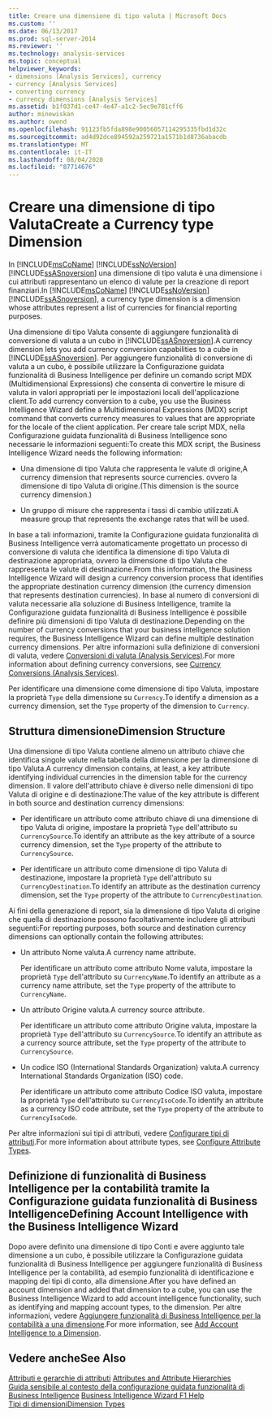 ```yaml
---
title: Creare una dimensione di tipo valuta | Microsoft Docs
ms.custom: ''
ms.date: 06/13/2017
ms.prod: sql-server-2014
ms.reviewer: ''
ms.technology: analysis-services
ms.topic: conceptual
helpviewer_keywords:
- dimensions [Analysis Services], currency
- currency [Analysis Services]
- converting currency
- currency dimensions [Analysis Services]
ms.assetid: b1f037d1-ce47-4e47-a1c2-5ec9e781cff6
author: minewiskan
ms.author: owend
ms.openlocfilehash: 91123fb5fda898e90056057114295335fbd1d32c
ms.sourcegitcommit: ad4d92dce894592a259721a1571b1d8736abacdb
ms.translationtype: MT
ms.contentlocale: it-IT
ms.lasthandoff: 08/04/2020
ms.locfileid: "87714676"
---
```

# <a name="create-a-currency-type-dimension"></a><span data-ttu-id="36fba-102">Creare una dimensione di tipo Valuta</span><span class="sxs-lookup"><span data-stu-id="36fba-102">Create a Currency type Dimension</span></span>
  <span data-ttu-id="36fba-103">In [!INCLUDE[msCoName](../../includes/msconame-md.md)] [!INCLUDE[ssNoVersion](../../includes/ssnoversion-md.md)] [!INCLUDE[ssASnoversion](../../includes/ssasnoversion-md.md)] una dimensione di tipo valuta è una dimensione i cui attributi rappresentano un elenco di valute per la creazione di report finanziari.</span><span class="sxs-lookup"><span data-stu-id="36fba-103">In [!INCLUDE[msCoName](../../includes/msconame-md.md)] [!INCLUDE[ssNoVersion](../../includes/ssnoversion-md.md)] [!INCLUDE[ssASnoversion](../../includes/ssasnoversion-md.md)], a currency type dimension is a dimension whose attributes represent a list of currencies for financial reporting purposes.</span></span>  
  
 <span data-ttu-id="36fba-104">Una dimensione di tipo Valuta consente di aggiungere funzionalità di conversione di valuta a un cubo in [!INCLUDE[ssASnoversion](../../includes/ssasnoversion-md.md)].</span><span class="sxs-lookup"><span data-stu-id="36fba-104">A currency dimension lets you add currency conversion capabilities to a cube in [!INCLUDE[ssASnoversion](../../includes/ssasnoversion-md.md)].</span></span> <span data-ttu-id="36fba-105">Per aggiungere funzionalità di conversione di valuta a un cubo, è possibile utilizzare la Configurazione guidata funzionalità di Business Intelligence per definire un comando script MDX (Multidimensional Expressions) che consenta di convertire le misure di valuta in valori appropriati per le impostazioni locali dell'applicazione client.</span><span class="sxs-lookup"><span data-stu-id="36fba-105">To add currency conversion to a cube, you use the Business Intelligence Wizard define a Multidimensional Expressions (MDX) script command that converts currency measures to values that are appropriate for the locale of the client application.</span></span> <span data-ttu-id="36fba-106">Per creare tale script MDX, nella Configurazione guidata funzionalità di Business Intelligence sono necessarie le informazioni seguenti:</span><span class="sxs-lookup"><span data-stu-id="36fba-106">To create this MDX script, the Business Intelligence Wizard needs the following information:</span></span>  
  
-   <span data-ttu-id="36fba-107">Una dimensione di tipo Valuta che rappresenta le valute di origine,</span><span class="sxs-lookup"><span data-stu-id="36fba-107">A currency dimension that represents source currencies.</span></span> <span data-ttu-id="36fba-108">ovvero la dimensione di tipo Valuta di origine.</span><span class="sxs-lookup"><span data-stu-id="36fba-108">(This dimension is the source currency dimension.)</span></span>  
  
-   <span data-ttu-id="36fba-109">Un gruppo di misure che rappresenta i tassi di cambio utilizzati.</span><span class="sxs-lookup"><span data-stu-id="36fba-109">A measure group that represents the exchange rates that will be used.</span></span>  
  
 <span data-ttu-id="36fba-110">In base a tali informazioni, tramite la Configurazione guidata funzionalità di Business Intelligence verrà automaticamente progettato un processo di conversione di valuta che identifica la dimensione di tipo Valuta di destinazione appropriata, ovvero la dimensione di tipo Valuta che rappresenta le valute di destinazione.</span><span class="sxs-lookup"><span data-stu-id="36fba-110">From this information, the Business Intelligence Wizard will design a currency conversion process that identifies the appropriate destination currency dimension (the currency dimension that represents destination currencies).</span></span> <span data-ttu-id="36fba-111">In base al numero di conversioni di valuta necessarie alla soluzione di Business Intelligence, tramite la Configurazione guidata funzionalità di Business Intelligence è possibile definire più dimensioni di tipo Valuta di destinazione.</span><span class="sxs-lookup"><span data-stu-id="36fba-111">Depending on the number of currency conversions that your business intelligence solution requires, the Business Intelligence Wizard can define multiple destination currency dimensions.</span></span> <span data-ttu-id="36fba-112">Per altre informazioni sulla definizione di conversioni di valuta, vedere [Conversioni di valuta &#40;Analysis Services&#41;](../currency-conversions-analysis-services.md).</span><span class="sxs-lookup"><span data-stu-id="36fba-112">For more information about defining currency conversions, see [Currency Conversions &#40;Analysis Services&#41;](../currency-conversions-analysis-services.md).</span></span>  
  
 <span data-ttu-id="36fba-113">Per identificare una dimensione come dimensione di tipo Valuta, impostare la proprietà `Type` della dimensione su `Currency`.</span><span class="sxs-lookup"><span data-stu-id="36fba-113">To identify a dimension as a currency dimension, set the `Type` property of the dimension to `Currency`.</span></span>  
  
## <a name="dimension-structure"></a><span data-ttu-id="36fba-114">Struttura dimensione</span><span class="sxs-lookup"><span data-stu-id="36fba-114">Dimension Structure</span></span>  
 <span data-ttu-id="36fba-115">Una dimensione di tipo Valuta contiene almeno un attributo chiave che identifica singole valute nella tabella della dimensione per la dimensione di tipo Valuta.</span><span class="sxs-lookup"><span data-stu-id="36fba-115">A currency dimension contains, at least, a key attribute identifying individual currencies in the dimension table for the currency dimension.</span></span> <span data-ttu-id="36fba-116">Il valore dell'attributo chiave è diverso nelle dimensioni di tipo Valuta di origine e di destinazione:</span><span class="sxs-lookup"><span data-stu-id="36fba-116">The value of the key attribute is different in both source and destination currency dimensions:</span></span>  
  
-   <span data-ttu-id="36fba-117">Per identificare un attributo come attributo chiave di una dimensione di tipo Valuta di origine, impostare la proprietà `Type` dell'attributo su `CurrencySource`.</span><span class="sxs-lookup"><span data-stu-id="36fba-117">To identify an attribute as the key attribute of a source currency dimension, set the `Type` property of the attribute to `CurrencySource`.</span></span>  
  
-   <span data-ttu-id="36fba-118">Per identificare un attributo come dimensione di tipo Valuta di destinazione, impostare la proprietà `Type` dell'attributo su `CurrencyDestination`.</span><span class="sxs-lookup"><span data-stu-id="36fba-118">To identify an attribute as the destination currency dimension, set the `Type` property of the attribute to `CurrencyDestination`.</span></span>  
  
 <span data-ttu-id="36fba-119">Ai fini della generazione di report, sia la dimensione di tipo Valuta di origine che quella di destinazione possono facoltativamente includere gli attributi seguenti:</span><span class="sxs-lookup"><span data-stu-id="36fba-119">For reporting purposes, both source and destination currency dimensions can optionally contain the following attributes:</span></span>  
  
-   <span data-ttu-id="36fba-120">Un attributo Nome valuta.</span><span class="sxs-lookup"><span data-stu-id="36fba-120">A currency name attribute.</span></span>  
  
     <span data-ttu-id="36fba-121">Per identificare un attributo come attributo Nome valuta, impostare la proprietà `Type` dell'attributo su `CurrencyName`.</span><span class="sxs-lookup"><span data-stu-id="36fba-121">To identify an attribute as a currency name attribute, set the `Type` property of the attribute to `CurrencyName`.</span></span>  
  
-   <span data-ttu-id="36fba-122">Un attributo Origine valuta.</span><span class="sxs-lookup"><span data-stu-id="36fba-122">A currency source attribute.</span></span>  
  
     <span data-ttu-id="36fba-123">Per identificare un attributo come attributo Origine valuta, impostare la proprietà `Type` dell'attributo su `CurrencySource`.</span><span class="sxs-lookup"><span data-stu-id="36fba-123">To identify an attribute as a currency source attribute, set the `Type` property of the attribute to `CurrencySource`.</span></span>  
  
-   <span data-ttu-id="36fba-124">Un codice ISO (International Standards Organization) valuta.</span><span class="sxs-lookup"><span data-stu-id="36fba-124">A currency International Standards Organization (ISO) code.</span></span>  
  
     <span data-ttu-id="36fba-125">Per identificare un attributo come attributo Codice ISO valuta, impostare la proprietà `Type` dell'attributo su `CurrencyIsoCode`.</span><span class="sxs-lookup"><span data-stu-id="36fba-125">To identify an attribute as a currency ISO code attribute, set the `Type` property of the attribute to `CurrencyIsoCode`.</span></span>  
  
 <span data-ttu-id="36fba-126">Per altre informazioni sui tipi di attributi, vedere [Configurare tipi di attributi](attribute-properties-configure-attribute-types.md).</span><span class="sxs-lookup"><span data-stu-id="36fba-126">For more information about attribute types, see [Configure Attribute Types](attribute-properties-configure-attribute-types.md).</span></span>  
  
## <a name="defining-account-intelligence-with-the-business-intelligence-wizard"></a><span data-ttu-id="36fba-127">Definizione di funzionalità di Business Intelligence per la contabilità tramite la Configurazione guidata funzionalità di Business Intelligence</span><span class="sxs-lookup"><span data-stu-id="36fba-127">Defining Account Intelligence with the Business Intelligence Wizard</span></span>  
 <span data-ttu-id="36fba-128">Dopo avere definito una dimensione di tipo Conti e avere aggiunto tale dimensione a un cubo, è possibile utilizzare la Configurazione guidata funzionalità di Business Intelligence per aggiungere funzionalità di Business Intelligence per la contabilità, ad esempio funzionalità di identificazione e mapping dei tipi di conto, alla dimensione.</span><span class="sxs-lookup"><span data-stu-id="36fba-128">After you have defined an account dimension and added that dimension to a cube, you can use the Business Intelligence Wizard to add account intelligence functionality, such as identifying and mapping account types, to the dimension.</span></span> <span data-ttu-id="36fba-129">Per altre informazioni, vedere [Aggiungere funzionalità di Business Intelligence per la contabilità a una dimensione](bi-wizard-add-account-intelligence-to-a-dimension.md).</span><span class="sxs-lookup"><span data-stu-id="36fba-129">For more information, see [Add Account Intelligence to a Dimension](bi-wizard-add-account-intelligence-to-a-dimension.md).</span></span>  
  
## <a name="see-also"></a><span data-ttu-id="36fba-130">Vedere anche</span><span class="sxs-lookup"><span data-stu-id="36fba-130">See Also</span></span>  
 <span data-ttu-id="36fba-131">[Attributi e gerarchie di attributi](../multidimensional-models-olap-logical-dimension-objects/attributes-and-attribute-hierarchies.md) </span><span class="sxs-lookup"><span data-stu-id="36fba-131">[Attributes and Attribute Hierarchies](../multidimensional-models-olap-logical-dimension-objects/attributes-and-attribute-hierarchies.md) </span></span>  
 <span data-ttu-id="36fba-132">[Guida sensibile al contesto della configurazione guidata funzionalità di Business Intelligence](../business-intelligence-wizard-f1-help.md) </span><span class="sxs-lookup"><span data-stu-id="36fba-132">[Business Intelligence Wizard F1 Help](../business-intelligence-wizard-f1-help.md) </span></span>  
 [<span data-ttu-id="36fba-133">Tipi di dimensioni</span><span class="sxs-lookup"><span data-stu-id="36fba-133">Dimension Types</span></span>](../multidimensional-models-olap-logical-dimension-objects/database-dimension-properties-types.md)  
  
  
